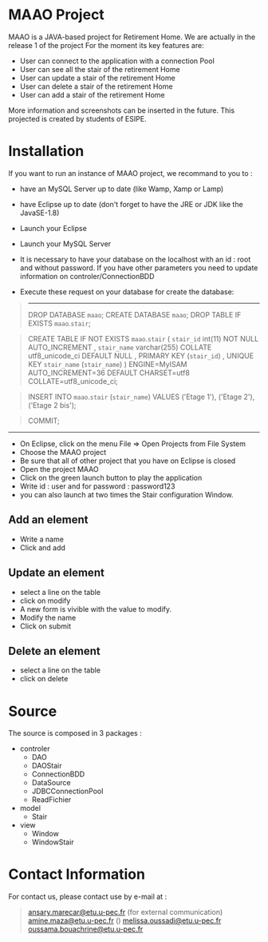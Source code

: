 # MAAO Project
 MAAO is a JAVA-based project for Retirement Home. 
 We are actually in the release 1 of the project 
 For the moment its key features are:
 - User can connect to the application with a connection Pool
 - User can see all the stair of the retirement Home
 - User can update a stair of the retirement Home
 - User can delete a stair of the retirement Home
 - User can add a stair of the retirement Home 
 
More information and screenshots can be inserted in the future.
This projected is created by students of ESIPE.

# Installation
If you want to run an instance of MAAO project, we recommand to you to :
- have an MySQL Server up to date (like Wamp, Xamp or Lamp)
- have Eclipse up to date (don't forget to have the JRE or JDK like the JavaSE-1.8)

- Launch your Eclipse
- Launch your MySQL Server
- It is necessary to have your database on the localhost with an id : root and without password. 
If you have other parameters you need to update information on controler/ConnectionBDD
- Execute these request on your database for create the database:

> --------------
> DROP DATABASE `maao`;
> CREATE DATABASE `maao`;
> DROP TABLE IF EXISTS `maao`.`stair`;

> CREATE TABLE IF NOT EXISTS `maao`.`stair` (
>`stair_id` 		int(11) 		NOT NULL 				AUTO_INCREMENT	,
>`stair_name` 	varchar(255) 	COLLATE utf8_unicode_ci DEFAULT NULL	,
> PRIMARY KEY (`stair_id`)													,
> UNIQUE KEY `stair_name` (`stair_name`)
> ) 
> ENGINE=MyISAM 
> AUTO_INCREMENT=36 
> DEFAULT 
> CHARSET=utf8 
> COLLATE=utf8_unicode_ci;

> INSERT INTO `maao`.`stair` (`stair_name`) VALUES
> ('Etage 1'),
> ('Etage 2'),
> ('Etage 2 bis');

> COMMIT;

--------------

- On Eclipse, click on the menu File => Open Projects from File System
- Choose the MAAO project
- Be sure that all of other project that you have on Eclipse is closed
- Open the project MAAO
- Click on the green launch button to play the application
- Write id : user and for password : password123
- you can also launch at two times the Stair configuration Window.

## Add an element
- Write a name
- Click and add

## Update an element
- select a line on the table
- click on modify
- A new form is vivible with the value to modify.
- Modify the name
- Click on submit

## Delete an element
- select a line on the table
- click on delete  

# Source
The source is composed in 3 packages :
- controler
	- DAO
	- DAOStair
	- ConnectionBDD
	- DataSource
	- JDBCConnectionPool
	- ReadFichier
- model
	- Stair
- view
	- Window
	- WindowStair

# Contact Information
For contact us, please contact use by e-mail at : 
> ansary.marecar@etu.u-pec.fr (for external communication)
> amine.maza@etu.u-pec.fr ()
> melissa.oussadi@etu.u-pec.fr
> oussama.bouachrine@etu.u-pec.fr
>

